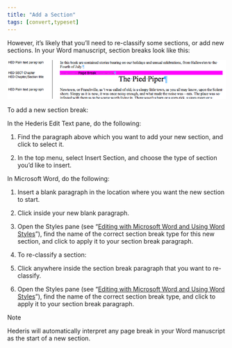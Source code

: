 ```yaml
---
title: "Add a Section"
tags: [convert,typeset]
---
```

 
<html><body><section data-type="chapter" class="hsecchapter" data-hederis-type="hsecchapter" id="add-a-section" data-pi-attrs="id: add-a-section; data-tags: convert,typeset;" role="doc-chapter" data-tags="convert,typeset" data-author-name=" " data-book-title=" " title="Add a Section"><p class="hblkp" data-hederis-type="hblkp" id="pmgSpgAX1">However, it&#8217;s likely that you&#8217;ll need to re-classify some sections, or add new sections. In your Word manuscript, section breaks look like this:</p><img data-hederis-type="hblkimg" class="hblkimg" id="pJYzs9pzr" src="/images/sectbr.png" data-img-src="/images/sectbr.png"/><p class="hblkp" data-hederis-type="hblkp" id="p2lLLeZuQ">To add a new section break:</p><p class="hblkp" data-hederis-type="hblkp" id="pzHnMJRIT">In the Hederis Edit Text pane, do the following:</p><ol class="hwprnumlist" data-hederis-type="hwprnumlist" id="pZXYub19T"><li class="hblkoli" data-hederis-type="hblkoli" id="lihBfRghKp"><p class="hblkoli" data-hederis-type="hblklip" id="pVdrkfacL">Find the paragraph above which you want to add your new section, and click to select it.</p></li><li class="hblkoli" data-hederis-type="hblkoli" id="liqtqfI4rG"><p class="hblkoli" data-hederis-type="hblklip" id="p22U7ybOt">In the top menu, select Insert Section, and choose the type of section you&#8217;d like to insert.</p></li></ol><p class="hblkp" data-hederis-type="hblkp" id="p4FpqJABD">In Microsoft Word, do the following:</p><ol class="hwprnumlist" data-hederis-type="hwprnumlist" id="pPvG8CMnL"><li class="hblkoli" data-hederis-type="hblkoli" id="lix3kZt89V"><p class="hblkoli" data-hederis-type="hblklip" id="pUBIf3gZB">Insert a blank paragraph in the location where you want the new section to start.</p></li><li class="hblkoli" data-hederis-type="hblkoli" id="liVREyxWIC"><p class="hblkoli" data-hederis-type="hblklip" id="piEnDReu4">Click inside your new blank paragraph.</p></li><li class="hblkoli" data-hederis-type="hblkoli" id="liJ1XQzR62"><p class="hblkoli" data-hederis-type="hblklip" id="pNPGerPCf">Open the Styles pane (see &#8220;<a href="{% link _docs/fine-tune-styles.md %}" data-hederis-type="hspana" id="piPFyBDs0"><span class="Hyperlink" data-hederis-type="hspnspan" id="pHnIhrR17">Editing with Microsoft Word and Using Word Styles</span></a>&#8221;), find the name of the correct section break type for this new section, and click to apply it to your section break paragraph.</p></li><li class="hblkoli" data-hederis-type="hblkoli" id="liiS5mw6iS"><p class="hblkoli" data-hederis-type="hblklip" id="pgb9m0cYI">To re-classify a section:</p></li><li class="hblkoli" data-hederis-type="hblkoli" id="libXGqOGod"><p class="hblkoli" data-hederis-type="hblklip" id="pZNLD1CJf">Click anywhere inside the section break paragraph that you want to re-classify.</p></li><li class="hblkoli" data-hederis-type="hblkoli" id="liUOovN2Z7"><p class="hblkoli" data-hederis-type="hblklip" id="pXTTja3Vm">Open the Styles pane (see &#8220;<a href="{% link _docs/fine-tune-styles.md %}" data-hederis-type="hspana" id="piMhInTuH"><span class="Hyperlink" data-hederis-type="hspnspan" id="pb7OIESrH">Editing with Microsoft Word and Using Word Styles</span></a>&#8221;), find the name of the correct section break type, and click to apply it to your section break paragraph.</p></li></ol><aside class="hwprbox box" data-hederis-type="hwprbox" id="p7OrEKBFm" data-type="sidebar"><p class="hblktype" data-hederis-type="hblktype" id="pMm3EdBrK">Note</p><p class="hblkp" data-hederis-type="hblkp" id="p9Co2OEo0">Hederis will automatically interpret any page break in your Word manuscript as the start of a new section.</p></aside></section></body></html>
